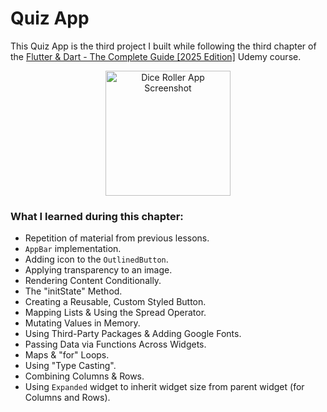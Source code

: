 # Quiz App

This Quiz App is the third project I built while following the third chapter of the [Flutter &amp; Dart - The Complete Guide [2025 Edition]](https://www.udemy.com/course/learn-flutter-dart-to-build-ios-android-apps/) Udemy course.

<p align="center">
  <img src="image/README/1753169870384.png" alt="Dice Roller App Screenshot" width="200"/>
</p>

### What I learned during this chapter:

-   Repetition of material from previous lessons.
-   `AppBar` implementation.
-   Adding icon to the `OutlinedButton`.
-   Applying transparency to an image.
-   Rendering Content Conditionally.
-   The "initState" Method.
-   Creating a Reusable, Custom Styled Button.
-   Mapping Lists & Using the Spread Operator.
-   Mutating Values in Memory.
-   Using Third-Party Packages & Adding Google Fonts.
-   Passing Data via Functions Across Widgets.
-   Maps & "for" Loops.
-   Using "Type Casting".
-   Combining Columns & Rows.
-   Using `Expanded` widget to inherit widget size from parent widget (for Columns and Rows).
